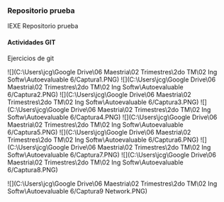 ### Repositorio prueba

IEXE Repositorio prueba

#### Actividades GIT

Ejercicios de git

![](C:\Users\jcg\Google Drive\06 Maestria\02 Trimestres\2do TM\02 Ing Softw\Autoevaluable 6/Captura1.PNG)
![](C:\Users\jcg\Google Drive\06 Maestria\02 Trimestres\2do TM\02 Ing Softw\Autoevaluable 6/Captura2.PNG)
![](C:\Users\jcg\Google Drive\06 Maestria\02 Trimestres\2do TM\02 Ing Softw\Autoevaluable 6/Captura3.PNG)
![](C:\Users\jcg\Google Drive\06 Maestria\02 Trimestres\2do TM\02 Ing Softw\Autoevaluable 6/Captura4.PNG)
![](C:\Users\jcg\Google Drive\06 Maestria\02 Trimestres\2do TM\02 Ing Softw\Autoevaluable 6/Captura5.PNG)
![](C:\Users\jcg\Google Drive\06 Maestria\02 Trimestres\2do TM\02 Ing Softw\Autoevaluable 6/Captura6.PNG)
![](C:\Users\jcg\Google Drive\06 Maestria\02 Trimestres\2do TM\02 Ing Softw\Autoevaluable 6/Captura7.PNG)
![](C:\Users\jcg\Google Drive\06 Maestria\02 Trimestres\2do TM\02 Ing Softw\Autoevaluable 6/Captura8.PNG)

![](C:\Users\jcg\Google Drive\06 Maestria\02 Trimestres\2do TM\02 Ing Softw\Autoevaluable 6/Captura9 Network.PNG)